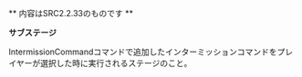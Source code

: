 ** 内容はSRC2.2.33のものです **

**サブステージ**

IntermissionCommandコマンドで追加したインターミッションコマンドをプレイヤーが選択した時に実行されるステージのこと。
